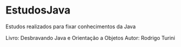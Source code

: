# EstudosJava
Estudos realizados para fixar conhecimentos da Java

Livro: Desbravando Java e Orientação a Objetos
Autor: Rodrigo Turini
